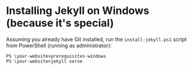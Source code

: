 # Installing Jekyll on Windows (because it's special)

Assuming you already have Git installed, run the `install-jekyll.ps1` script from PowerShell
(running as administrator):

```
PS \your-website>prerequisites-windows
PS \your-website>jekyll serve
```